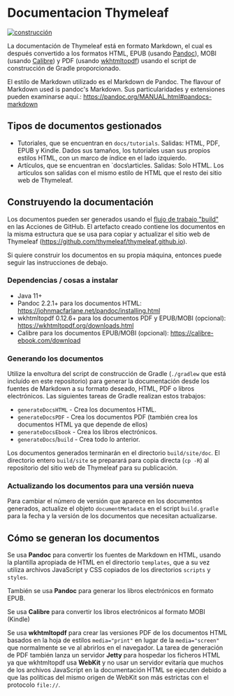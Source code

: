 
Documentacion Thymeleaf
=======================

[![construcción](https://github.com/thymeleaf/thymeleaf-docs/actions/workflows/build.yaml/badge.svg)](https://github.com/thymeleaf/thymeleaf-docs/actions/workflows/build.yaml)

La documentación de Thymeleaf está en formato Markdown, el cual es después 
convertido a los formatos HTML, EPUB
(usando [Pandoc](https://johnmacfarlane.net/pandoc/)), 
MOBI (usando [Calibre](https://calibre-ebook.com/))
y PDF (usando [wkhtmltopdf](https://wkhtmltopdf.org/)) usando el script de 
construcción de Gradle proporcionado.

El estilo de Markdown utilizado es el Markdown de Pandoc. 
The flavour of Markdown used is pandoc's Markdown. Sus particularidades y 
extensiones pueden examinarse aquí.: https://pandoc.org/MANUAL.html#pandocs-markdown


Tipos de documentos gestionados
-------------------------------

 * Tutoriales, que se encuentran en `docs/tutorials`. Salidas: HTML, PDF, EPUB y 
   Kindle. Dados sus tamaños, los tutoriales usan sus propios estilos HTML, con 
   un marco de índice en el lado izquierdo.
 * Artículos, que se encuentran en `docs\articles. Salidas: Solo HTML. Los 
   artículos son salidas con el mismo estilo de HTML que el resto dei sitio web 
   de Thymeleaf.


Construyendo la documentación
-----------------------------

Los documentos pueden ser generados usando el 
[flujo de trabajo "build"](https://github.com/thymeleaf/thymeleaf-docs/actions/workflows/build.yaml)
en las Acciones de GitHub.  El artefacto creado contiene los documentos en 
la misma estructura que se usa para copiar y actualizar el sitio web de 
Thymeleaf (https://github.com/thymeleaf/thymeleaf.github.io).

Si quiere construir los documentos en su propia máquina, entonces puede seguir 
las instrucciones de debajo.

### Dependencias / cosas a instalar

 - Java 11+
 - Pandoc 2.2.1+ para los documentos HTML: https://johnmacfarlane.net/pandoc/installing.html
 - wkhtmltopdf 0.12.6+ para los documentos PDF y EPUB/MOBI (opcional): https://wkhtmltopdf.org/downloads.html
 - Calibre para los documentos EPUB/MOBI (opcional): https://calibre-ebook.com/download

### Generando los documentos

Utilize la envoltura del script de construcción de Gradle (`./gradlew` que está 
incluído en este repositorio) para generar la documentación desde los fuentes 
de Markdown a su formato deseado, HTML, PDF o libros electrónicos. Las 
siguientes tareas de Gradle realizan estos trabajos:

 * `generateDocsHTML` - Crea los documentos HTML.
 * `generateDocsPDF` - Crea los documentos PDF (también crea los documentos HTML
    ya que depende de ellos)
 * `generateDocsEbook` - Crea los libros electrónicos.
 * `generateDocs`/`build` - Crea todo lo anterior.

Los documentos generados terminarán en el directorio `build/site/doc`. El 
directorio entero `build/site` se preparará para copia directa (`cp -R`) 
al repositorio del sitio web de Thymeleaf para su publicación.

### Actualizando los documentos para una versión nueva

Para cambiar el número de versión que aparece en los documentos generados, 
actualize el objeto `documentMetadata` en el script `build.gradle` para la fecha 
y la versión de los documentos que necesitan actualizarse.


Cómo se generan los documentos
------------------------------

Se usa **Pandoc** para convertir los fuentes de Markdown en HTML, usando la 
plantilla apropiada de HTML en el directorio `templates`, que a su vez utiliza 
archivos JavaScript y CSS copiados de los directorios `scripts` y `styles`.

También se usa **Pandoc** para generar los libros electrónicos en formato EPUB.

Se usa **Calibre** para convertir los libros electrónicos al formato MOBI 
(Kindle)

Se usa **wkhtmltopdf** para crear las versiones PDF de los documentos HTML 
basados en la hoja de estilos `media="print"` en lugar de la `media="screen"` 
que normalmente se ve al abrirlos en el navegador. La tarea de generación de PDF 
también lanza un servidor **Jetty** para hospedar los ficheros HTML ya que 
wkhtmltopdf usa **WebKit** y no usar un servidor evitaría que muchos de los 
archivos JavaScript en la documentación HTML se ejecuten debido a que las 
políticas del mismo origen de WebKit son más estrictas con el protocolo 
`file://`.
